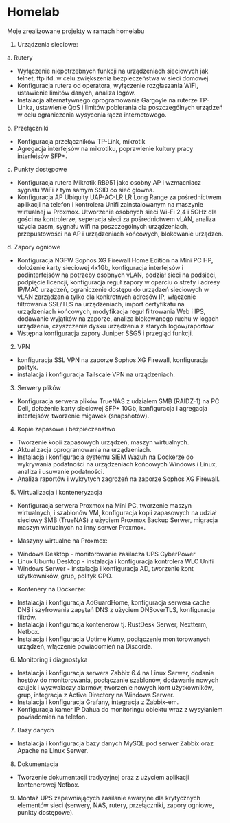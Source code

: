# Homelab
Moje zrealizowane projekty w ramach homelabu

1. Urządzenia sieciowe:

a. Rutery
- Wyłączenie niepotrzebnych funkcji na urządzeniach sieciowych jak telnet, ftp itd. w celu zwiększenia bezpieczeństwa w sieci domowej.
- Konfiguracja rutera od operatora, wyłączenie rozgłaszania WiFi, ustawienie limitów danych, analiza logów.
- Instalacja alternatywnego oprogramowania Gargoyle na ruterze TP-Linka, ustawienie QoS i limitów pobierania dla poszczególnych urządzeń w celu ograniczenia wysycenia łącza internetowego.

b. Przełączniki
- Konfiguracja przełączników TP-Link, mikrotik
- Agregacja interfejsów na mikrotiku, poprawienie kultury pracy interfejsów SFP+.

c. Punkty dostępowe
- Konfiguracja rutera Mikrotik RB951 jako osobny AP i wzmacniacz sygnału WiFi z tym samym SSID co sieć główna.
- Konfiguracja AP Ubiquity UAP-AC-LR LR Long Range za pośrednictwem aplikacji na telefon i kontrolera Unifi zainstalowanym na maszynie wirtualnej w Proxmox.  Utworzenie osobnych sieci Wi-Fi 2,4 i 5GHz dla gości na kontrolerze, seperacja sieci za pośrednictwem vLAN, analiza użycia pasm, sygnału wifi na poszczególnych urządzeniach, przepustowości na AP i urządzeniach końcowych, blokowanie urządzeń.

d. Zapory ogniowe
- Konfiguracja NGFW Sophos XG Firewall Home Edition na Mini PC HP, dołożenie karty sieciowej 4x1Gb, konfiguracja interfejsów i podinterfejsów na potrzeby osobnych vLAN, podział sieci na podsieci, podpięcie licencji, konfiguracja reguł zapory w oparciu o strefy i adresy IP/MAC urządzeń, ograniczenie dostępu do urządzeń sieciowych w vLAN zarządzania tylko dla konkretnych adresów IP, włączenie filtrowania SSL/TLS na urządzeniach, import certyfikatu na urządzeniach końcowych, modyfikacja reguł filtrowania Web i IPS, dodawanie wyjątków na zaporze, analiza blokowanego ruchu w logach urządzenia, czyszczenie dysku urządzenia z starych logów/raportów.
- Wstępna konfiguracja zapory Juniper SSG5 i przegląd funkcji.

2. VPN
- konfiguracja SSL VPN na zaporze Sophos XG Firewall, konfiguracja polityk.
- instalacja i konfiguracja Tailscale VPN na urządzeniach.

3. Serwery plików
- Konfiguracja serwera plików TrueNAS z udziałem SMB (RAIDZ-1) na PC Dell, dołożenie karty sieciowej SFP+ 10Gb, konfiguracja i agregacja interfejsów, tworzenie migawek (snapshotów).

4. Kopie zapasowe i bezpieczeństwo
- Tworzenie kopii zapasowych urządzeń, maszyn wirtualnych.
- Aktualizacja oprogramowania na urządzeniach.
- Instalacja i konfiguracja systemu SIEM Wazuh na Dockerze do wykrywania podatności na urządzeniach końcowych Windows i Linux, analiza i usuwanie podatności.
- Analiza raportów i wykrytych zagrożeń na zaporze Sophos XG Firewall.
  
5. Wirtualizacja i konteneryzacja
- Konfiguracja serwera Proxmox na Mini PC, tworzenie maszyn wirtualnych, i szablonów VM, konfiguracja kopii zapasowych na udział sieciowy SMB (TrueNAS) z użyciem Proxmox Backup Serwer, migracja maszyn wirtualnych na inny serwer Proxmox.

- Maszyny wirtualne na Proxmox: 
+ Windows Desktop - monitorowanie zasilacza UPS CyberPower
+ Linux Ubuntu Desktop - instalacja i konfiguracja kontrolera WLC Unifi
+ Windows Serwer - instalacja i konfiguracja AD, tworzenie kont użytkowników, grup, polityk GPO.

- Kontenery na Dockerze:
+ Instalacja i konfiguracja AdGuardHome, konfiguracja serwera cache DNS i szyfrowania zapytań DNS z użyciem DNSoverTLS, konfiguracja filtrów.
+ Instalacja i konfiguracja kontenerów tj. RustDesk Serwer, Nextterm, Netbox.
+ Instalacja i konfiguracja Uptime Kumy, podłączenie monitorowanych urządzeń, włączenie powiadomień na Discorda.

6. Monitoring i diagnostyka
- Instalacja i konfiguracja serwera Zabbix 6.4 na Linux Serwer, dodanie hostów do monitorowania, podłączanie szablonów, dodawanie nowych czujek i wyzwalaczy alarmów, tworzenie nowych kont użytkowników, grup, integracja z Active Directory na Windows Serwer.
- Instalacja i konfiguracja Grafany, integracja z Zabbix-em.
- Konfiguracja kamer IP Dahua do monitoringu obiektu wraz z wysyłaniem powiadomień na telefon.

7. Bazy danych
- Instalacja i konfiguracja bazy danych MySQL pod serwer Zabbix oraz Apache na Linux Serwer.

8. Dokumentacja
- Tworzenie dokumentacji tradycyjnej oraz z użyciem aplikacji kontenerowej Netbox.

9. Montaż UPS zapewniających zasilanie awaryjne dla krytycznych elementów sieci (serwery, NAS, rutery, przełączniki, zapory ogniowe, punkty dostępowe).
